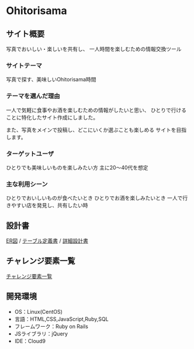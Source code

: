 # Ohitorisama

## サイト概要
写真でおいしい・楽しいを共有し、
一人時間を楽しむための情報交換ツール

### サイトテーマ
写真で探す、美味しいOhitorisama時間

### テーマを選んだ理由
一人で気軽に食事やお酒を楽しむための情報がしたいと思い、
ひとりで行けることに特化したサイト作成にしました。

また、写真をメインで投稿し、どこにいくか選ぶことも楽しめる
サイトを目指します。

### ターゲットユーザ
ひとりでも美味しいものを楽しみたい方
主に20～40代を想定

### 主な利用シーン
ひとりでおいしいものが食べたいとき
ひとりでお酒を楽しみたいとき
一人で行きやすい店を発見し、共有したい時

## 設計書
[ER図](https://app.diagrams.net/#G120VELJeHWzVP9ikMH_gNlI2Hm1kmwotm) / [テーブル定義書](https://docs.google.com/spreadsheets/d/1X2m4--OhGo-udLdgg2Ti3hiOds6uG1aofqfEk9Qn7Rw/edit#gid=0) / [詳細設計書](https://docs.google.com/spreadsheets/d/1ax1ASPWxX8YRhjrtDPhbMeRb6cbMNh6NEozthiKesP4/edit?copiedFromTrash#gid=0)

## チャレンジ要素一覧
[チャレンジ要素一覧](https://docs.google.com/spreadsheets/d/19xQuzTlbWyR9p3nvhVPTxsUzukH8muMpeUkeUNpCWEY/edit#gid=0)

## 開発環境
- OS：Linux(CentOS)
- 言語：HTML,CSS,JavaScript,Ruby,SQL
- フレームワーク：Ruby on Rails
- JSライブラリ：jQuery
- IDE：Cloud9


